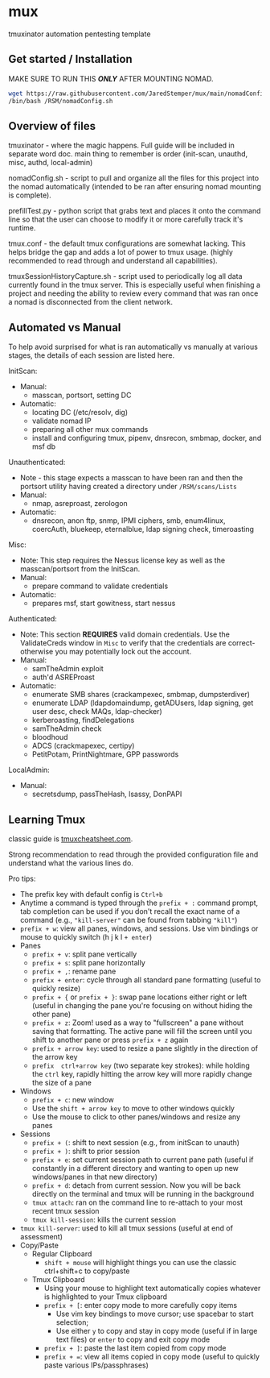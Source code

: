 # mux
tmuxinator automation pentesting template

## Get started / Installation

MAKE SURE TO RUN THIS **_ONLY_** AFTER MOUNTING NOMAD.
```bash
wget https://raw.githubusercontent.com/JaredStemper/mux/main/nomadConfig.sh -O /RSM/nomadConfig.sh
/bin/bash /RSM/nomadConfig.sh
```

## Overview of files

tmuxinator - where the magic happens. Full guide will be included in separate word doc. main thing to remember is order (init-scan, unauthd, misc, authd, local-admin)

nomadConfig.sh - script to pull and organize all the files for this project into the nomad automatically (intended to be ran after ensuring nomad mounting is complete).

prefillTest.py - python script that grabs text and places it onto the command line so that the user can choose to modify it or more carefully track it's runtime.

tmux.conf - the default tmux configurations are somewhat lacking. This helps bridge the gap and adds a lot of power to tmux usage. (highly recommended to read through and understand all capabilities).

tmuxSessionHistoryCapture.sh - script used to periodically log all data currently found in the tmux server. This is especially useful when finishing a project and needing the ability to review every command that was ran once a nomad is disconnected from the client network.

## Automated vs Manual

To help avoid surprised for what is ran automatically vs manually at various stages, the details of each session are listed here.

InitScan:
* Manual:
  * masscan, portsort, setting DC
* Automatic:
  * locating DC (/etc/resolv, dig)
  * validate nomad IP
  * preparing all other mux commands
  * install and configuring tmux, pipenv, dnsrecon, smbmap, docker, and msf db

Unauthenticated:
* Note - this stage expects a masscan to have been ran and then the portsort utility having created a directory under `/RSM/scans/Lists` 
* Manual:
  * nmap, asreproast, zerologon
* Automatic:
  * dnsrecon, anon ftp, snmp, IPMI ciphers, smb, enum4linux, coercAuth, bluekeep, eternalblue, ldap signing check, timeroasting

Misc:
* Note: This step requires the Nessus license key as well as the masscan/portsort from the InitScan.
* Manual:
  * prepare command to validate credentials
* Automatic:
  * prepares msf, start gowitness, start nessus

Authenticated:
* Note: This section __REQUIRES__ valid domain credentials. Use the ValidateCreds window in `Misc` to verify that the credentials are correct- otherwise you may potentially lock out the account.
* Manual:
  * samTheAdmin exploit
  * auth'd ASREProast
* Automatic:
  * enumerate SMB shares (crackampexec, smbmap, dumpsterdiver)
  * enumerate LDAP (ldapdomaindump, getADUsers, ldap signing, get user desc, check MAQs, ldap-checker)
  * kerberoasting, findDelegations
  * samTheAdmin check
  * bloodhoud
  * ADCS (crackmapexec, certipy)
  * PetitPotam, PrintNightmare, GPP passwords

LocalAdmin:
* Manual:
  * secretsdump, passTheHash, lsassy, DonPAPI


## Learning Tmux

classic guide is [tmuxcheatsheet.com](tmuxcheatsheet.com).


Strong recommendation to read through the provided configuration file and understand what the various lines do.

Pro tips:
* The prefix key with default config is `Ctrl+b`
* Anytime a command is typed through the `prefix + :` command prompt, tab completion can be used if you don't recall the exact name of a command (e.g., `"kill-server"` can be found from tabbing `"kill"`) 
* `prefix + w`: view all panes, windows, and sessions. Use vim bindings or mouse to quickly switch (h j k l `+ enter`)
* Panes
  * `prefix + v`: split pane vertically
  * `prefix + s`: split pane horizontally
  * `prefix + ,`: rename pane
  * `prefix + enter`: cycle through all standard pane formatting (useful to quickly resize)
  * `prefix + {` or `prefix + }`: swap pane locations either right or left (useful in changing the pane you're focusing on without hiding the other pane) 
  * `prefix + z`: Zoom! used as a way to "fullscreen" a pane without saving that formatting. The active pane will fill the screen until you shift to another pane or press `prefix + z` again
  * `prefix + arrow key`: used to resize a pane slightly in the direction of the arrow key
  * `prefix  ctrl+arrow key` (two separate key strokes):  while holding the `ctrl` key, rapidly hitting the arrow key will more rapidly change the size of a pane
* Windows
  * `prefix + c`: new window
  * Use the `shift + arrow key` to move to other windows quickly
  * Use the mouse to click to other panes/windows and resize any panes
* Sessions
  * `prefix + (`: shift to next session (e.g., from initScan to unauth)
  * `prefix + )`: shift to prior session
  * `prefix + e`: set current session path to current pane path (useful if constantly in a different directory and wanting to open up new windows/panes in that new directory)
  * `prefix + d`: detach from current session. Now you will be back directly on the terminal and tmux will be running in the background
  * `tmux attach`: ran on the command line to re-attach to your most recent tmux session
  * `tmux kill-session`: kills the current session
* `tmux kill-server`: used to kill all tmux sessions (useful at end of assessment)
* Copy/Paste
  * Regular Clipboard
    * `shift + mouse` will highlight things you can use the classic ctrl+shift+c to copy/paste
  * Tmux Clipboard
    * Using your mouse to highlight text automatically copies whatever is highlighted to your Tmux clipboard
    * `prefix + [`: enter copy mode to more carefully copy items
      * Use vim key bindings to move cursor; use spacebar to start selection;
      * Use either `y` to copy and stay in copy mode (useful if in large text files) or `enter` to copy and exit copy mode
    * `prefix + ]`: paste the last item copied from copy mode
    * `prefix + =`: view all items copied in copy mode (useful to quickly paste various IPs/passphrases)
